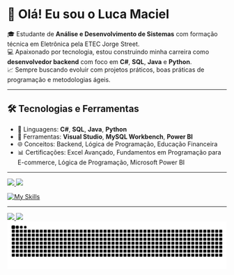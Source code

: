 # 👋 Olá! Eu sou o Luca Maciel

🎓 Estudante de **Análise e Desenvolvimento de Sistemas** com formação técnica em Eletrônica pela ETEC Jorge Street.  
💻 Apaixonado por tecnologia, estou construindo minha carreira como **desenvolvedor backend** com foco em **C#**, **SQL**, **Java** e **Python**.  
📈 Sempre buscando evoluir com projetos práticos, boas práticas de programação e metodologias ágeis.

---

## 🛠️ Tecnologias e Ferramentas

- 💬 Linguagens: **C#**, **SQL**, **Java**, **Python**
- 🔧 Ferramentas: **Visual Studio**, **MySQL Workbench**, **Power BI**
- 🌐 Conceitos: Backend, Lógica de Programação, Educação Financeira
- 📊 Certificações: Excel Avançado, Fundamentos em Programação para E-commerce, Lógica de Programação, Microsoft Power BI

---
<div>
  <a href="https://github.com/LucaMaciel12">
    <img height="150em" src="https://github-readme-stats.vercel.app/api?username=LucaMaciel12&show_icons=true&theme=highcontrast&include_all_commits=true&count_private=true"/>
    <img height="150em" src="https://github-readme-stats.vercel.app/api/top-langs/?username=LucaMaciel12&layout=compact&langs_count=7&theme=highcontrast"/>
  </a>
</div>

[![My Skills](https://skillicons.dev/icons?i=java,py,mysql,cs)](https://skillicons.dev)


---

<div> 
  <a href="mailto:lucamaciel15nasc@gmail.com">
    <img src="https://img.shields.io/badge/-Gmail-%23333?style=for-the-badge&logo=gmail&logoColor=white" target="_blank">
  </a>
  <a href="https://www.linkedin.com/in/luca-maciel-9328b2363" target="_blank">
    <img src="https://img.shields.io/badge/-LinkedIn-%230077B5?style=for-the-badge&logo=linkedin&logoColor=white" target="_blank">
  </a> 
</div>

<picture align="center">
  <source media="(prefers-color-scheme: dark)" srcset="https://raw.githubusercontent.com/LucaMaciel12/LucaMaciel12/output/github-contribution-grid-snake-dark.svg">
  <source media="(prefers-color-scheme: light)" srcset="https://raw.githubusercontent.com/LucaMaciel12/LucaMaciel12/output/github-contribution-grid-snake-dark.svg">
  <img align="center" alt="github contribution grid snake animation" src="https://raw.githubusercontent.com/LucaMaciel12/LucaMaciel12/output/github-contribution-grid-snake.svg">
</picture>
